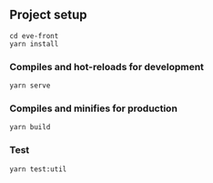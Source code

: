 
## Project setup
```
cd eve-front
yarn install
```

### Compiles and hot-reloads for development
```
yarn serve
```

### Compiles and minifies for production
```
yarn build
```


### Test
```
yarn test:util
```
